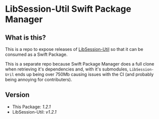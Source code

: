 # LibSession-Util Swift Package Manager

## What is this?
This is a repo to expose releases of [LibSession-Util](https://github.com/session-foundation/libsession-util) so that it can be consumed as a Swift Package.

This is a separate repo because Swift Package Manager does a full clone when retrieving it's dependencies and, with it's submodules, `LibSession-Uril` ends up being over 750Mb causing issues with the CI (and probably being annoying for contributers).

## Version

* This Package: *1.2.1*
* LibSession-Util: *v1.2.1*
